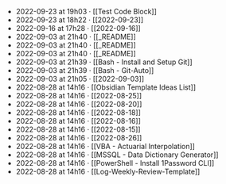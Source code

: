 - 2022-09-23 at 19h03 · [[Test Code Block]]
- 2022-09-23 at 18h22 · [[2022-09-23]]
- 2022-09-16 at 17h28 · [[2022-09-16]]
- 2022-09-03 at 21h40 · [[_README]]
- 2022-09-03 at 21h40 · [[_README]]
- 2022-09-03 at 21h40 · [[_README]]
- 2022-09-03 at 21h39 · [[Bash - Install and Setup Git]]
- 2022-09-03 at 21h39 · [[Bash - Git-Auto]]
- 2022-09-03 at 21h05 · [[2022-09-03]]
- 2022-08-28 at 14h16 · [[Obsidian Template Ideas List]]
- 2022-08-28 at 14h16 · [[2022-08-25]]
- 2022-08-28 at 14h16 · [[2022-08-20]]
- 2022-08-28 at 14h16 · [[2022-08-18]]
- 2022-08-28 at 14h16 · [[2022-08-16]]
- 2022-08-28 at 14h16 · [[2022-08-15]]
- 2022-08-28 at 14h16 · [[2022-08-26]]
- 2022-08-28 at 14h16 · [[VBA - Actuarial Interpolation]]
- 2022-08-28 at 14h16 · [[MSSQL - Data Dictionary Generator]]
- 2022-08-28 at 14h16 · [[PowerShell - Install 1Password CLI]]
- 2022-08-28 at 14h16 · [[Log-Weekly-Review-Template]]

